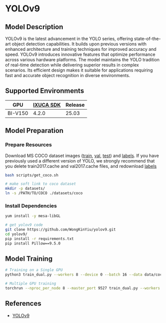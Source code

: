 # YOLOv9

## Model Description

YOLOv9 is the latest advancement in the YOLO series, offering state-of-the-art object detection capabilities. It builds
upon previous versions with enhanced architecture and training techniques for improved accuracy and speed. YOLOv9
introduces innovative features that optimize performance across various hardware platforms. The model maintains the YOLO
tradition of real-time detection while delivering superior results in complex scenarios. Its efficient design makes it
suitable for applications requiring fast and accurate object recognition in diverse environments.

## Supported Environments

| GPU    | [IXUCA SDK](https://gitee.com/deep-spark/deepspark#%E5%A4%A9%E6%95%B0%E6%99%BA%E7%AE%97%E8%BD%AF%E4%BB%B6%E6%A0%88-ixuca) | Release |
|--------|-----------|---------|
| BI-V150 | 4.2.0     |  25.03  |

## Model Preparation

### Prepare Resources

Download MS COCO dataset images ([train](http://images.cocodataset.org/zips/train2017.zip),
[val](http://images.cocodataset.org/zips/val2017.zip), [test](http://images.cocodataset.org/zips/test2017.zip)) and
[labels](https://github.com/WongKinYiu/yolov7/releases/download/v0.1/coco2017labels-segments.zip). If you have
previously used a different version of YOLO, we strongly recommend that you delete train2017.cache and val2017.cache
files, and redownload [labels](https://github.com/WongKinYiu/yolov7/releases/download/v0.1/coco2017labels-segments.zip)

```bash
bash scripts/get_coco.sh

# make soft link to coco dataset
mkdir -p datasets/
ln -s /PATH/TO/COCO ./datasets/coco
```

### Install Dependencies

```bash
yum install -y mesa-libGL

# get yolov9 code
git clone https://github.com/WongKinYiu/yolov9.git
cd yolov9/
pip install -r requirements.txt
pip install Pillow==9.5.0
```

## Model Training

```bash
# Training on a Single GPU
python3 train_dual.py --workers 8 --device 0 --batch 16 --data data/coco.yaml --img 640 --cfg models/detect/yolov9-c.yaml --weights '' --name yolov9-c --hyp hyp.scratch-high.yaml --min-items 0 --epochs 300 --close-mosaic 15

# Multiple GPU training
torchrun --nproc_per_node 8 --master_port 9527 train_dual.py --workers 8 --device 0,1,2,3,4,5,6,7 --sync-bn --batch 128 --data data/coco.yaml --img 640 --cfg models/detect/yolov9-c.yaml --weights '' --name yolov9-c --hyp hyp.scratch-high.yaml --min-items 0 --epochs 300 --close-mosaic 15
```

## References

- [YOLOv9](https://github.com/WongKinYiu/yolov9)
